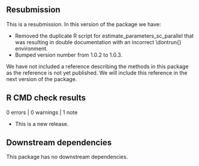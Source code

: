 ## Resubmission
This is a resubmission. In this version of the package we have:

* Removed the duplicate R script for estimate_parameters_sc_parallel that was resulting in double documentation with an incorrect \dontrun{} environment.
* Bumped version number from 1.0.2 to 1.0.3.

We have not included a reference describing the methods in this package as the reference is not yet published. We will include this reference in the next version of the package.


## R CMD check results

0 errors | 0 warnings | 1 note

* This is a new release.


## Downstream dependencies
This package has no downstream dependencies.
